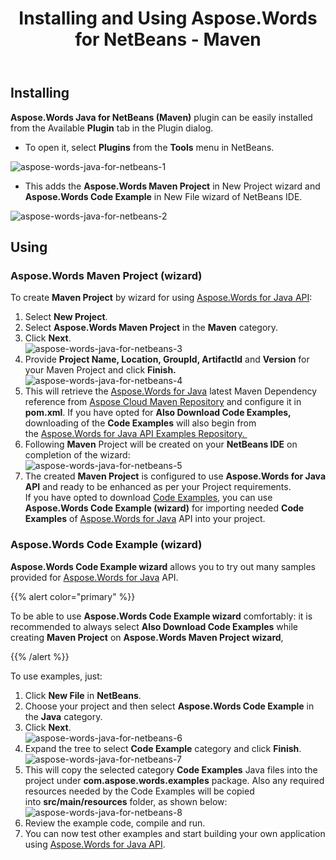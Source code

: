 ﻿---
title: Installing and Using Aspose.Words for NetBeans - Maven
second_title: Aspose.Words for Java
articleTitle: Installing and Using Aspose.Words for NetBeans - Maven
linktitle: Installing and Using Aspose.Words for NetBeans - Maven
description: "Installing and Using Aspose.Words Java for NetBeans (Maven) Plugin."
type: docs
weight: 10
url: /java/installing-and-using-aspose-words-for-netbeans-maven/
---

## Installing

**Aspose.Words Java for NetBeans (Maven)** plugin can be easily installed from the Available **Plugin** tab in the Plugin dialog.

- To open it, select **Plugins** from the **Tools** menu in NetBeans. 

![aspose-words-java-for-netbeans-1](https://i.imgur.com/6Jj1cdV.jpg)

- This adds the **Aspose.Words Maven Project** in New Project wizard and **Aspose.Words Code Example** in New File wizard of NetBeans IDE. 

![aspose-words-java-for-netbeans-2](https://i.imgur.com/P8ZRsD8.jpg)

## Using

### Aspose.Words Maven Project (wizard)

To create **Maven Project** by wizard for using [Aspose.Words for Java API](https://www.aspose.com/java/word-component.aspx):

1. Select **New Project**.
1. Select **Aspose.Words Maven Project** in the **Maven** category.
1. Click **Next**.<br>
![aspose-words-java-for-netbeans-3](https://i.imgur.com/P8ZRsD8.jpg)
1. Provide **Project Name, Location, GroupId, ArtifactId** and **Version** for your Maven Project and click **Finish.**<br>
![aspose-words-java-for-netbeans-4](https://i.imgur.com/ymk88Mk.jpg)
1. This will retrieve the [Aspose.Words for Java](https://www.aspose.com/java/word-component.aspx) latest Maven Dependency reference from [Aspose Cloud Maven Repository](https://repository.aspose.com/webapp/#/artifacts/browse/tree/General/repo) and configure it in **pom.xml**. If you have opted for **Also Download Code Examples,** downloading of the **Code Examples** will also begin from the [Aspose.Words for Java API Examples Repository. ](https://github.com/aspose-words/Aspose.Words-for-Java/tree/master/Examples)
1. Following **Maven** Project will be created on your **NetBeans IDE** on completion of the wizard:<br>
![aspose-words-java-for-netbeans-5](https://i.imgur.com/2rQWgDT.jpg)
1. The created **Maven Project** is configured to use **Aspose.Words for Java API** and ready to be enhanced as per your Project requirements.<br>
   If you have opted to download [Code Examples](https://github.com/aspose-words/Aspose.Words-for-Java/tree/master/Examples), you can use **Aspose.Words Code Example (wizard)** for importing needed **Code Examples** of [Aspose.Words for Java](https://www.aspose.com/java/word-component.aspx) API into your project.

### Aspose.Words Code Example (wizard)

**Aspose.Words Code Example wizard** allows you to try out many samples provided for [Aspose.Words for Java](https://www.aspose.com/java/word-component.aspx) API.

{{% alert color="primary" %}}

To be able to use **Aspose.Words Code Example wizard** comfortably: it is recommended to always select **Also Download Code Examples** while creating **Maven Project** on **Aspose.Words Maven Project** **wizard**, 

{{% /alert %}}

To use examples, just:

1. Click **New File** in **NetBeans**.
1. Choose your project and then select **Aspose.Words Code Example** in the **Java** category.
1. Click **Next**.<br>
![aspose-words-java-for-netbeans-6](https://i.imgur.com/Kt06qqe.jpg)
1. Expand the tree to select **Code Example** category and click **Finish**.<br>
![aspose-words-java-for-netbeans-7](https://i.imgur.com/YPGLYGN.jpg)
1. This will copy the selected category **Code Examples** Java files into the project under **com.aspose.words.examples** package. Also any required resources needed by the Code Examples will be copied into **src/main/resources** folder, as shown below:<br>
![aspose-words-java-for-netbeans-8](https://i.imgur.com/miDO2qr.jpg)
1. Review the example code, compile and run.
1. You can now test other examples and start building your own application using [Aspose.Words for Java API](https://www.aspose.com/java/word-component.aspx).
